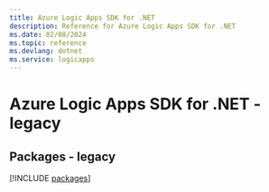 ```yaml
---
title: Azure Logic Apps SDK for .NET
description: Reference for Azure Logic Apps SDK for .NET
ms.date: 02/08/2024
ms.topic: reference
ms.devlang: dotnet
ms.service: logicapps
---
```

# Azure Logic Apps SDK for .NET - legacy
## Packages - legacy
[!INCLUDE [packages](logic-apps-index.md)]